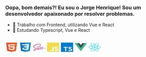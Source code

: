 ### Oopa, bom demais?! Eu sou o Jorge Henrique! Sou um desenvolvedor apaixonado por resolver problemas.

- 🔭 Trabalho com Frontend, utilizando Vue e React
- 🌱 Estudando Typescript, Vue e React

<div style="display: inline_block"><br>
  <img align="center" alt="Jorge-HTML" height="30" width="40" src="https://raw.githubusercontent.com/devicons/devicon/master/icons/html5/html5-original.svg">
  <img align="center" alt="Jorge-CSS" height="30" width="40" src="https://raw.githubusercontent.com/devicons/devicon/master/icons/css3/css3-original.svg">
  <img align="center" alt="Jorge-CSS" height="30" width="40" src="https://raw.githubusercontent.com/devicons/devicon/master/icons/sass/sass-original.svg">
  <img align="center" alt="Jorge-Js" height="30" width="40" src="https://raw.githubusercontent.com/devicons/devicon/master/icons/javascript/javascript-plain.svg">
  <img align="center" alt="Jorge-Js" height="30" width="40" src="https://raw.githubusercontent.com/devicons/devicon/master/icons/typescript/typescript-plain.svg">
  <img align="center" alt="Jorge-React" height="30" width="40" src="https://raw.githubusercontent.com/devicons/devicon/master/icons/vuejs/vuejs-original.svg">
  <img align="center" alt="Jorge-React" height="30" width="40" src="https://raw.githubusercontent.com/devicons/devicon/master/icons/react/react-original.svg">
 </div>
